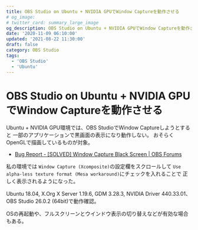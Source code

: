 ```yaml
---
title: OBS Studio on Ubuntu + NVIDIA GPUでWindow Captureを動作させる
# og_image:
# twitter_card: summary_large_image
og_description: OBS Studio on Ubuntu + NVIDIA GPUでWindow Captureを動作させる
date: '2020-11-09 06:10:00'
updated: '2021-08-22 11:30:00'
draft: false
category: OBS Studio
tags:
  - 'OBS Studio'
  - 'Ubuntu'
---
```


# OBS Studio on Ubuntu + NVIDIA GPUでWindow Captureを動作させる

Ubuntu + NVIDIA GPU環境では、OBS StudioでWindow Captureしようとすると
一部のアプリケーションで黒画面の表示になり動作しない。
おそらくOpenGLで描画しているものが対象。

- [Bug Report - [SOLVED] Window Capture Black Screen | OBS Forums](https://obsproject.com/forum/threads/solved-window-capture-black-screen.47082/)

私の環境では
`Window Capture (Xcomposite)`の設定欄をスクロールして
`Use alpha-less texture format (Mesa workaround)`にチェックを入れることで
正しく表示されるようになった。

Ubuntu 18.04, X.Org X Server 1.19.6, GDM 3.28.3, NVIDIA Driver 440.33.01、OBS Studio 26.0.2 (64bit)で動作確認。

OSの再起動や、フルスクリーンとウインドウ表示の切り替えなどが有効な場合もある。
